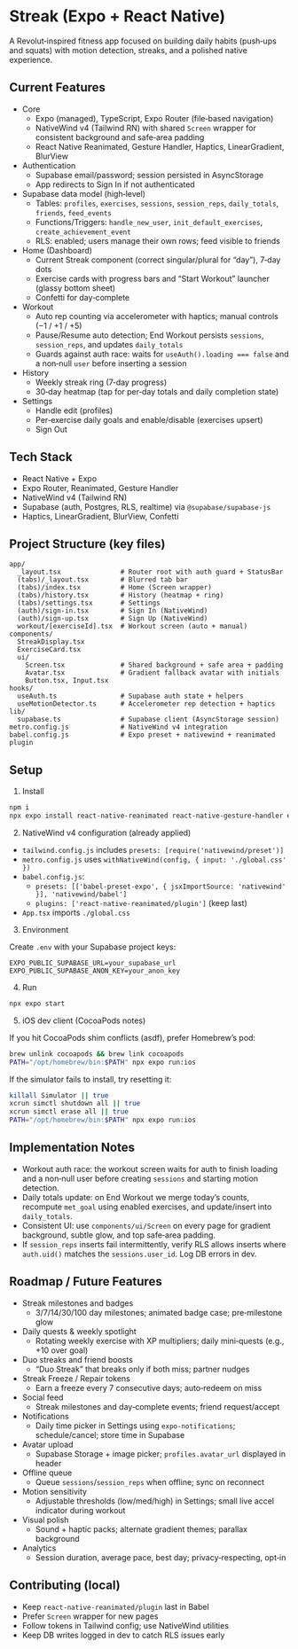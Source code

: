 # Streak (Expo + React Native)

A Revolut‑inspired fitness app focused on building daily habits (push‑ups and squats) with motion detection, streaks, and a polished native experience.

## Current Features

- Core
  - Expo (managed), TypeScript, Expo Router (file‑based navigation)
  - NativeWind v4 (Tailwind RN) with shared `Screen` wrapper for consistent background and safe‑area padding
  - React Native Reanimated, Gesture Handler, Haptics, LinearGradient, BlurView
- Authentication
  - Supabase email/password; session persisted in AsyncStorage
  - App redirects to Sign In if not authenticated
- Supabase data model (high‑level)
  - Tables: `profiles`, `exercises`, `sessions`, `session_reps`, `daily_totals`, `friends`, `feed_events`
  - Functions/Triggers: `handle_new_user`, `init_default_exercises`, `create_achievement_event`
  - RLS: enabled; users manage their own rows; feed visible to friends
- Home (Dashboard)
  - Current Streak component (correct singular/plural for “day”), 7‑day dots
  - Exercise cards with progress bars and “Start Workout” launcher (glassy bottom sheet)
  - Confetti for day‑complete
- Workout
  - Auto rep counting via accelerometer with haptics; manual controls (−1 / +1 / +5)
  - Pause/Resume auto detection; End Workout persists `sessions`, `session_reps`, and updates `daily_totals`
  - Guards against auth race: waits for `useAuth().loading === false` and a non‑null `user` before inserting a session
- History
  - Weekly streak ring (7‑day progress)
  - 30‑day heatmap (tap for per‑day totals and daily completion state)
- Settings
  - Handle edit (profiles)
  - Per‑exercise daily goals and enable/disable (exercises upsert)
  - Sign Out

## Tech Stack

- React Native + Expo
- Expo Router, Reanimated, Gesture Handler
- NativeWind v4 (Tailwind RN)
- Supabase (auth, Postgres, RLS, realtime) via `@supabase/supabase-js`
- Haptics, LinearGradient, BlurView, Confetti

## Project Structure (key files)

```
app/
  _layout.tsx               # Router root with auth guard + StatusBar
  (tabs)/_layout.tsx        # Blurred tab bar
  (tabs)/index.tsx          # Home (Screen wrapper)
  (tabs)/history.tsx        # History (heatmap + ring)
  (tabs)/settings.tsx       # Settings
  (auth)/sign-in.tsx        # Sign In (NativeWind)
  (auth)/sign-up.tsx        # Sign Up (NativeWind)
  workout/[exerciseId].tsx  # Workout screen (auto + manual)
components/
  StreakDisplay.tsx
  ExerciseCard.tsx
  ui/
    Screen.tsx              # Shared background + safe area + padding
    Avatar.tsx              # Gradient fallback avatar with initials
    Button.tsx, Input.tsx
hooks/
  useAuth.ts                # Supabase auth state + helpers
  useMotionDetector.ts      # Accelerometer rep detection + haptics
lib/
  supabase.ts               # Supabase client (AsyncStorage session)
metro.config.js             # NativeWind v4 integration
babel.config.js             # Expo preset + nativewind + reanimated plugin
```

## Setup

1. Install

```bash
npm i
npx expo install react-native-reanimated react-native-gesture-handler expo-sensors expo-haptics expo-linear-gradient expo-router expo-constants expo-linking expo-status-bar expo-blur react-native-svg
```

2. NativeWind v4 configuration (already applied)

- `tailwind.config.js` includes `presets: [require('nativewind/preset')]`
- `metro.config.js` uses `withNativeWind(config, { input: './global.css' })`
- `babel.config.js`:
  - `presets: [['babel-preset-expo', { jsxImportSource: 'nativewind' }], 'nativewind/babel']`
  - `plugins: ['react-native-reanimated/plugin']` (keep last)
- `App.tsx` imports `./global.css`

3. Environment

Create `.env` with your Supabase project keys:

```env
EXPO_PUBLIC_SUPABASE_URL=your_supabase_url
EXPO_PUBLIC_SUPABASE_ANON_KEY=your_anon_key
```

4. Run

```bash
npx expo start
```

5. iOS dev client (CocoaPods notes)

If you hit CocoaPods shim conflicts (asdf), prefer Homebrew’s pod:

```bash
brew unlink cocoapods && brew link cocoapods
PATH="/opt/homebrew/bin:$PATH" npx expo run:ios
```

If the simulator fails to install, try resetting it:

```bash
killall Simulator || true
xcrun simctl shutdown all || true
xcrun simctl erase all || true
PATH="/opt/homebrew/bin:$PATH" npx expo run:ios
```

## Implementation Notes

- Workout auth race: the workout screen waits for auth to finish loading and a non‑null user before creating `sessions` and starting motion detection.
- Daily totals update: on End Workout we merge today’s counts, recompute `met_goal` using enabled exercises, and update/insert into `daily_totals`.
- Consistent UI: use `components/ui/Screen` on every page for gradient background, subtle glow, and top safe‑area padding.
- If `session_reps` inserts fail intermittently, verify RLS allows inserts where `auth.uid()` matches the `sessions.user_id`. Log DB errors in dev.

## Roadmap / Future Features

- Streak milestones and badges
  - 3/7/14/30/100 day milestones; animated badge case; pre‑milestone glow
- Daily quests & weekly spotlight
  - Rotating weekly exercise with XP multipliers; daily mini‑quests (e.g., +10 over goal)
- Duo streaks and friend boosts
  - “Duo Streak” that breaks only if both miss; partner nudges
- Streak Freeze / Repair tokens
  - Earn a freeze every 7 consecutive days; auto‑redeem on miss
- Social feed
  - Streak milestones and day‑complete events; friend request/accept
- Notifications
  - Daily time picker in Settings using `expo-notifications`; schedule/cancel; store time in Supabase
- Avatar upload
  - Supabase Storage + image picker; `profiles.avatar_url` displayed in header
- Offline queue
  - Queue `sessions`/`session_reps` when offline; sync on reconnect
- Motion sensitivity
  - Adjustable thresholds (low/med/high) in Settings; small live accel indicator during workout
- Visual polish
  - Sound + haptic packs; alternate gradient themes; parallax background
- Analytics
  - Session duration, average pace, best day; privacy‑respecting, opt‑in

## Contributing (local)

- Keep `react-native-reanimated/plugin` last in Babel
- Prefer `Screen` wrapper for new pages
- Follow tokens in Tailwind config; use NativeWind utilities
- Keep DB writes logged in dev to catch RLS issues early
